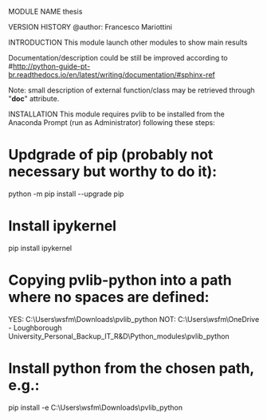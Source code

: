 MODULE NAME
thesis

VERSION HISTORY
@author: Francesco Mariottini 

INTRODUCTION
This module launch other modules to show main results

Documentation/description could be still be improved according to 
#http://python-guide-pt-br.readthedocs.io/en/latest/writing/documentation/#sphinx-ref

Note: small description of external function/class may be retrieved through "__doc__" attribute.

INSTALLATION
This module requires pvlib to be installed from the Anaconda Prompt (run as Administrator) following these steps:

# Updgrade of pip (probably not necessary but worthy to do it):
python -m pip install --upgrade pip

# Install ipykernel
pip install ipykernel

# Copying pvlib-python into a path where no spaces are defined:
YES: C:\Users\wsfm\Downloads\pvlib_python
NOT: C:\Users\wsfm\OneDrive - Loughborough University\_Personal_Backup\_IT_R&D\Python_modules\pvlib_python

# Install python from the chosen path, e.g.:
pip install -e C:\Users\wsfm\Downloads\pvlib_python




